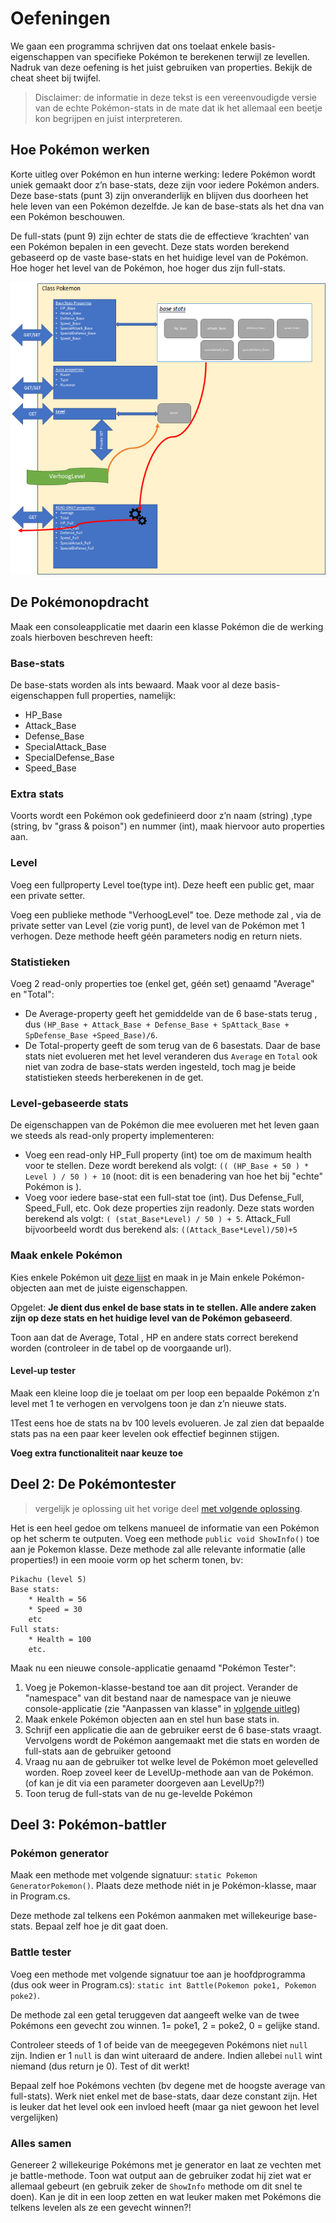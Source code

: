# Oefeningen

We gaan een programma schrijven dat ons toelaat enkele basis-eigenschappen van specifieke Pokémon te berekenen terwijl ze levellen. Nadruk van deze oefening is het juist gebruiken van properties. Bekijk de cheat sheet bij twijfel.

> Disclaimer: de informatie in deze tekst is een vereenvoudigde versie van de echte Pokémon-stats in de mate dat ik het allemaal een beetje kon begrijpen en juist interpreteren.

## Hoe Pokémon werken

Korte uitleg over Pokémon en hun interne werking: Iedere Pokémon wordt uniek gemaakt door z’n base-stats, deze zijn voor iedere Pokémon anders. Deze base-stats \(punt 3\) zijn onveranderlijk en blijven dus doorheen het hele leven van een Pokémon dezelfde. Je kan de base-stats als het dna van een Pokémon beschouwen.

De full-stats \(punt 9\) zijn echter de stats die de effectieve ‘krachten’ van een Pokémon bepalen in een gevecht. Deze stats worden berekend gebaseerd op de vaste base-stats en het huidige level van de Pokémon. Hoe hoger het level van de Pokémon, hoe hoger dus zijn full-stats.

![Pok&#xE9;mon](../../.gitbook/assets/pokemon.png)

## De Pokémonopdracht

Maak een consoleapplicatie met daarin een klasse Pokémon die de werking zoals hierboven beschreven heeft:

### Base-stats

De base-stats worden als ints bewaard. Maak voor al deze basis-eigenschappen full properties, namelijk:

* HP\_Base
* Attack\_Base
* Defense\_Base
* SpecialAttack\_Base
* SpecialDefense\_Base
* Speed\_Base

### Extra stats

Voorts wordt een Pokémon ook gedefinieerd door z’n naam \(string\) ,type \(string, bv "grass & poison"\) en nummer \(int\), maak hiervoor auto properties aan.

### Level

Voeg een fullproperty Level toe\(type int\). Deze heeft een public get, maar een private setter.

Voeg een publieke methode "VerhoogLevel" toe. Deze methode zal , via de private setter van Level \(zie vorig punt\), de level van de Pokémon met 1 verhogen. Deze methode heeft géén parameters nodig en return niets.

### Statistieken

Voeg 2 read-only properties toe \(enkel get, géén set\) genaamd "Average" en "Total":

* De Average-property geeft het gemiddelde van de 6 base-stats terug , dus `(HP_Base + Attack_Base + Defense_Base + SpAttack_Base + SpDefense_Base +Speed_Base)/6`.
* De Total-property geeft de som terug van de 6 basestats. Daar de base stats niet evolueren met het level veranderen dus `Average` en `Total` ook niet van zodra de base-stats werden ingesteld, toch mag je beide statistieken steeds herberekenen in de get.

### Level-gebaseerde stats

De eigenschappen van de Pokémon die mee evolueren met het leven gaan we steeds als read-only property implementeren:

* Voeg een read-only HP\_Full property \(int\) toe om de maximum health voor te stellen. Deze wordt berekend als volgt: `(( (HP_Base + 50 ) * Level ) / 50 ) + 10` \(noot: dit is een benadering van hoe het bij "echte" Pokémon is \).
* Voeg voor iedere base-stat een full-stat toe \(int\). Dus Defense\_Full, Speed\_Full, etc. Ook deze properties zijn readonly. Deze stats worden berekend als volgt: `( (stat_Base*Level) / 50 ) + 5`. Attack\_Full bijvoorbeeld wordt dus berekend als: `((Attack_Base*Level)/50)+5`

### Maak enkele Pokémon

Kies enkele Pokémon uit [deze lijst](https://bulbapedia.bulbagarden.net/wiki/List_of_Pok%C3%A9mon_by_base_stats) en maak in je Main enkele Pokémon-objecten aan met de juiste eigenschappen.

Opgelet: **Je dient dus enkel de base stats in te stellen. Alle andere zaken zijn op deze stats en het huidige level van de Pokémon gebaseerd**.

Toon aan dat de Average, Total , HP en andere stats correct berekend worden \(controleer in de tabel op de voorgaande url\).

#### Level-up tester

Maak een kleine loop die je toelaat om per loop een bepaalde Pokémon z’n level met 1 te verhogen en vervolgens toon je dan z’n nieuwe stats.

1Test eens hoe de stats na bv 100 levels evolueren. Je zal zien dat bepaalde stats pas na een paar keer levelen ook effectief beginnen stijgen.

**Voeg extra functionaliteit naar keuze toe**

## Deel 2: De Pokémontester

> vergelijk je oplossing uit het vorige deel [met volgende oplossing](https://github.com/v-nys/cursusprogrammeren/tree/13ea122a2e92d805feb8b618811589d4f57a8b23/assets/6_klassen/Pokemon.cs).

Het is een heel gedoe om telkens manueel de informatie van een Pokémon op het scherm te outputen. Voeg een methode `public void ShowInfo()` toe aan je Pokemon klasse. Deze methode zal alle relevante informatie \(alle properties!\) in een mooie vorm op het scherm tonen, bv:

```text
Pikachu (level 5)
Base stats:
    * Health = 56
    * Speed = 30
    etc
Full stats:
    * Health = 100
    etc.
```

Maak nu een nieuwe console-applicatie genaamd "Pokémon Tester":

1. Voeg je Pokemon-klasse-bestand toe aan dit project. Verander de "namespace" van dit bestand naar de namespace van je nieuwe console-applicatie  \(zie "Aanpassen van klasse" in [volgende uitleg](https://codevan1001nacht.wordpress.com/2013/11/06/werken-met-klassen-in-visual-studio/)\)
2. Maak enkele Pokémon objecten aan en stel hun base stats in.
3. Schrijf een applicatie die aan de gebruiker eerst de 6 base-stats vraagt. Vervolgens wordt de Pokémon aangemaakt met die stats en worden de full-stats aan de gebruiker getoond
4. Vraag nu aan de gebruiker tot welke level de Pokémon moet gelevelled worden. Roep zoveel keer de LevelUp-methode aan van de Pokémon. \(of kan je dit via een parameter doorgeven aan LevelUp?!\)
5. Toon terug de full-stats van de nu ge-levelde Pokémon

## Deel 3: Pokémon-battler

### Pokémon generator

Maak een methode met volgende signatuur: `static Pokemon GeneratorPokemon()`. Plaats deze methode niét in je Pokémon-klasse, maar in Program.cs.

Deze methode zal telkens een Pokémon aanmaken met willekeurige base-stats. Bepaal zelf hoe je dit gaat doen.

### Battle tester

Voeg een methode met volgende signatuur toe aan je hoofdprogramma \(dus ook weer in Program.cs\): `static int Battle(Pokemon poke1, Pokemon poke2)`.

De methode zal een getal teruggeven dat aangeeft welke van de twee Pokémons een gevecht zou winnen. 1= poke1, 2 = poke2, 0 = gelijke stand.

Controleer steeds of 1 of beide van de meegegeven Pokémons niet `null` zijn. Indien er 1 `null` is dan wint uiteraard de andere. Indien allebei `null` wint niemand \(dus return je 0\). Test of dit werkt!

Bepaal zelf hoe Pokémons vechten \(bv degene met de hoogste average van full-stats\). Werk niet enkel met de base-stats, daar deze constant zijn. Het is leuker dat het level ook een invloed heeft \(maar ga niet gewoon het level vergelijken\)

### Alles samen

Genereer 2 willekeurige Pokémons met je generator en laat ze vechten met je battle-methode. Toon wat output aan de gebruiker zodat hij ziet wat er allemaal gebeurt \(en gebruik zeker de `ShowInfo` methode om dit snel te doen\). Kan je dit in een loop zetten en wat leuker maken met Pokémons die telkens levelen als ze een gevecht winnen?!

